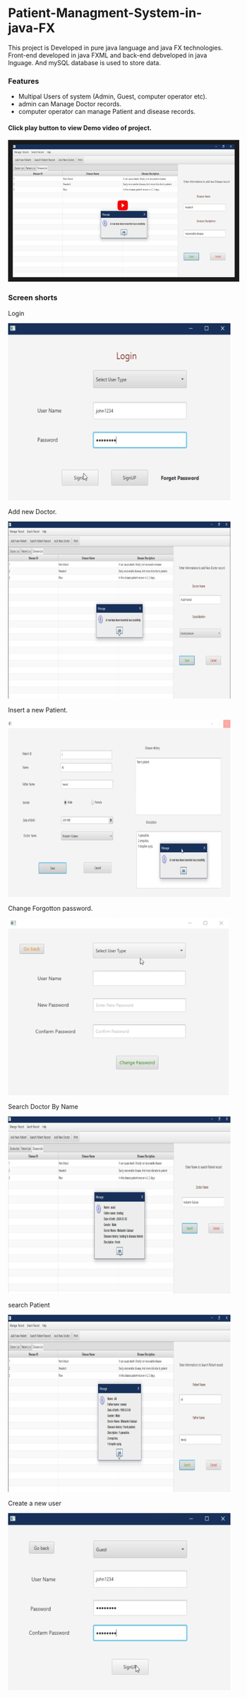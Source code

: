 # Patient-Managment-System-in-java-FX

<p>This project is Developed in pure java language and java FX technologies. 
Front-end developed in java FXML and back-end debveloped in java lnguage. And mySQL database is used to store data.</p>

<h3>Features</h3>

<ul>
<li>Multipal Users of system (Admin, Guest, computer operator etc).</li>
<li>admin can Manage Doctor records. </li>
<li>computer operator can manage Patient and disease records.</li></ul>

<h4>Click play button to view Demo video of project.<h4/>
  
  <a href="https://www.youtube.com/watch?v=3-L3c0RB8qM" target="_blank"><img src="assets/FX.PNG" 
alt="Click Image to play video" width="600" height="300" border="10" /></a>
  

<h3>Screen shorts</h3>
  
  Login
  
<img src="assets/loginFx.PNG" width="600" height="400">
 
 Add new Doctor.
 
 <img src="assets/addDoctor.PNG" width="1000" height="400">
 
 Insert a new Patient.
 
 <img src="assets/addpatientFX.PNG" width="1000" height="400">
 
 Change Forgotton password.
 
 <img src="assets/forget password.PNG" width="500" height="400">
 
 Search Doctor By Name
 
 <img src="assets/searchDoctorByName.PNG" width="1000" height="400">

search Patient

<img src="assets/searchpatient.PNG" width="1000" height="400">

Create a new user

<img src="assets/signup.PNG" width="600" height="400">
